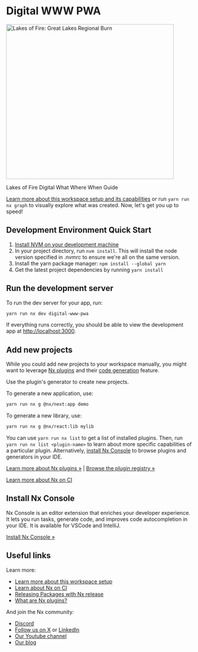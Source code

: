 # Digital WWW PWA

<a href="https://lakesoffire.org/" target="_blank" rel="noreferrer"><img alt="Lakes of Fire: Great Lakes Regional Burn" src="https://lakesoffire.org/wp-content/uploads/2024/01/LoF_Logo.png" width="452" height="417"></a>

Lakes of Fire Digital What Where When Guide

[Learn more about this workspace setup and its capabilities](https://nx.dev/nx-api/next?utm_source=nx_project&utm_medium=readme&utm_campaign=nx_projects) or run `yarn run nx graph` to visually explore what was created. Now, let's get you up to speed!

## Development Environment Quick Start

1. [Install NVM on your development machine](https://github.com/nvm-sh/nvm?tab=readme-ov-file#install--update-script)
2. In your project directory, run `nvm install`. This will install the node version specified in .nvmrc to ensure we're all on the same version.
3. Install the yarn package manager: `npm install --global yarn`
4. Get the latest project dependencies by running `yarn install`

## Run the development server

To run the dev server for your app, run:

```sh
yarn run nx dev digital-www-pwa
```

If everything runs correctly, you should be able to view the development app at [http://localhost:3000](http://localhost:3000).

## Add new projects

While you could add new projects to your workspace manually, you might want to leverage [Nx plugins](https://nx.dev/concepts/nx-plugins?utm_source=nx_project&utm_medium=readme&utm_campaign=nx_projects) and their [code generation](https://nx.dev/features/generate-code?utm_source=nx_project&utm_medium=readme&utm_campaign=nx_projects) feature.

Use the plugin's generator to create new projects.

To generate a new application, use:

```sh
yarn run nx g @nx/next:app demo
```

To generate a new library, use:

```sh
yarn run nx g @nx/react:lib mylib
```

You can use `yarn run nx list` to get a list of installed plugins. Then, run `yarn run nx list <plugin-name>` to learn about more specific capabilities of a particular plugin. Alternatively, [install Nx Console](https://nx.dev/getting-started/editor-setup?utm_source=nx_project&utm_medium=readme&utm_campaign=nx_projects) to browse plugins and generators in your IDE.

[Learn more about Nx plugins &raquo;](https://nx.dev/concepts/nx-plugins?utm_source=nx_project&utm_medium=readme&utm_campaign=nx_projects) | [Browse the plugin registry &raquo;](https://nx.dev/plugin-registry?utm_source=nx_project&utm_medium=readme&utm_campaign=nx_projects)

[Learn more about Nx on CI](https://nx.dev/ci/intro/ci-with-nx#ready-get-started-with-your-provider?utm_source=nx_project&utm_medium=readme&utm_campaign=nx_projects)

## Install Nx Console

Nx Console is an editor extension that enriches your developer experience. It lets you run tasks, generate code, and improves code autocompletion in your IDE. It is available for VSCode and IntelliJ.

[Install Nx Console &raquo;](https://nx.dev/getting-started/editor-setup?utm_source=nx_project&utm_medium=readme&utm_campaign=nx_projects)

## Useful links

Learn more:

- [Learn more about this workspace setup](https://nx.dev/nx-api/next?utm_source=nx_project&utm_medium=readme&utm_campaign=nx_projects)
- [Learn about Nx on CI](https://nx.dev/ci/intro/ci-with-nx?utm_source=nx_project&utm_medium=readme&utm_campaign=nx_projects)
- [Releasing Packages with Nx release](https://nx.dev/features/manage-releases?utm_source=nx_project&utm_medium=readme&utm_campaign=nx_projects)
- [What are Nx plugins?](https://nx.dev/concepts/nx-plugins?utm_source=nx_project&utm_medium=readme&utm_campaign=nx_projects)

And join the Nx community:

- [Discord](https://go.nx.dev/community)
- [Follow us on X](https://twitter.com/nxdevtools) or [LinkedIn](https://www.linkedin.com/company/nrwl)
- [Our Youtube channel](https://www.youtube.com/@nxdevtools)
- [Our blog](https://nx.dev/blog?utm_source=nx_project&utm_medium=readme&utm_campaign=nx_projects)
